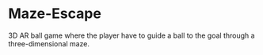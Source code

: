 # Maze-Escape
 3D AR ball game where the player have to guide a ball to the goal through a three-dimensional maze.
